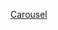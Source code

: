 <a href="https://github.com/headwirecom/coresites/wiki/Coresites-Components#carousel" target="blank">Carousel</a>